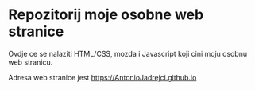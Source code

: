 # Repozitorij moje osobne web stranice

Ovdje ce se nalaziti HTML/CSS, mozda i Javascript koji cini moju osobnu web stranicu.

Adresa web stranice jest https://AntonioJadrejci.github.io
